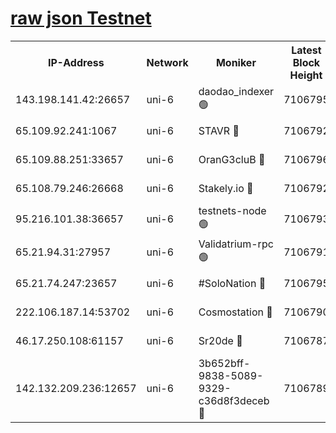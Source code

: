 [raw json Testnet](https://rpc-check.junot.stavr.tech/junot/rpc-junot-result.json)
=


<table><tr><th>IP-Address</th><th>Network</th><th>Moniker</th><th>Latest Block Height</th><th>Earliest Block Height</th><th>Catching Up</th><th>Tx Index</th><th>Voting Power</th><th>Scan Time</th></tr><tr><td>143.198.141.42:26657</td><td>uni-6</td><td>daodao_indexer 🟢</td><td>7106795</td><td>1</td><td>False</td><td>off</td><td>0</td><td>2024-01-16T18:56:23.970766401UTC</td></tr><tr><td>65.109.92.241:1067</td><td>uni-6</td><td>STAVR 🔴</td><td>7106792</td><td>1138541</td><td>False</td><td>on</td><td>6042</td><td>2024-01-16T18:56:13.771161110UTC</td></tr><tr><td>65.109.88.251:33657</td><td>uni-6</td><td>OranG3cluB 🔴</td><td>7106796</td><td>1138541</td><td>False</td><td>on</td><td>11</td><td>2024-01-16T18:56:28.423945564UTC</td></tr><tr><td>65.108.79.246:26668</td><td>uni-6</td><td>Stakely.io 🔴</td><td>7106792</td><td>1570872</td><td>False</td><td>on</td><td>1358933</td><td>2024-01-16T18:56:14.166710042UTC</td></tr><tr><td>95.216.101.38:36657</td><td>uni-6</td><td>testnets-node 🟢</td><td>7106793</td><td>1615130</td><td>False</td><td>on</td><td>0</td><td>2024-01-16T18:56:16.544518776UTC</td></tr><tr><td>65.21.94.31:27957</td><td>uni-6</td><td>Validatrium-rpc 🟢</td><td>7106791</td><td>2943363</td><td>False</td><td>on</td><td>0</td><td>2024-01-16T18:56:09.371583868UTC</td></tr><tr><td>65.21.74.247:23657</td><td>uni-6</td><td>#SoloNation 🔴</td><td>7106795</td><td>5208001</td><td>False</td><td>on</td><td>112</td><td>2024-01-16T18:56:23.084482311UTC</td></tr><tr><td>222.106.187.14:53702</td><td>uni-6</td><td>Cosmostation 🔴</td><td>7106790</td><td>5344501</td><td>False</td><td>on</td><td>110003</td><td>2024-01-16T18:56:06.954657011UTC</td></tr><tr><td>46.17.250.108:61157</td><td>uni-6</td><td>Sr20de 🔴</td><td>7106787</td><td>6419777</td><td>False</td><td>on</td><td>37</td><td>2024-01-16T18:56:01.270372683UTC</td></tr><tr><td>142.132.209.236:12657</td><td>uni-6</td><td>3b652bff-9838-5089-9329-c36d8f3deceb 🔴</td><td>7106789</td><td>7101280</td><td>False</td><td>on</td><td>157563</td><td>2024-01-16T18:56:05.580667133UTC</td></tr></table>